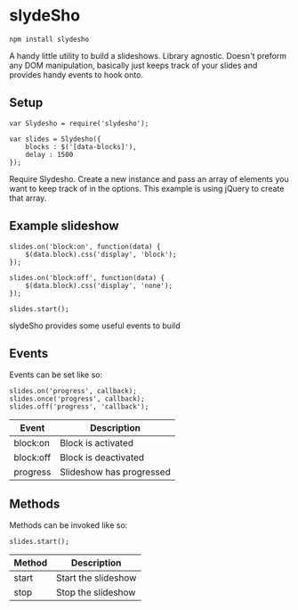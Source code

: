 # slydeSho

`npm install slydesho`

A handy little utility to build a slideshows. Library agnostic. Doesn't preform any DOM manipulation, basically just keeps track of your slides and provides handy events to hook onto.

## Setup

```
var Slydesho = require('slydesho');

var slides = Slydesho({
	blocks : $('[data-blocks]'),
	delay : 1500
});
```

Require Slydesho. Create a new instance and pass an array of elements you want to keep track of in the options. This example is using jQuery to create that array.

## Example slideshow

```
slides.on('block:on', function(data) {
	$(data.block).css('display', 'block');
});

slides.on('block:off', function(data) {
	$(data.block).css('display', 'none');
});

slides.start();
```

slydeSho provides some useful events to build 

## Events

Events can be set like so:
```
slides.on('progress', callback);
slides.once('progress', callback);
slides.off('progress', 'callback');
```

Event | Description
-------------  | -------------
block:on  | Block is activated
block:off  | Block is deactivated
progress | Slideshow has progressed

## Methods

Methods can be invoked like so:
```
slides.start();
```

Method | Description
-------------  | -------------
start  | Start the slideshow
stop  | Stop the slideshow